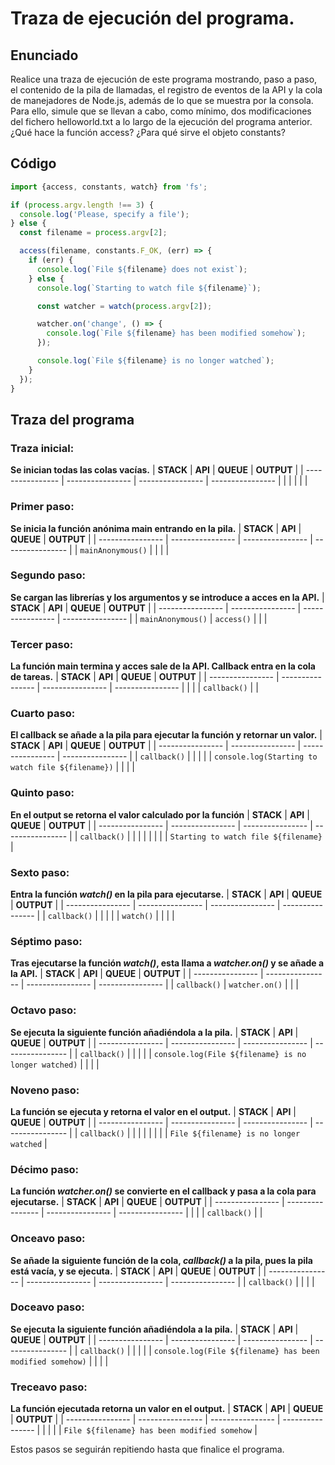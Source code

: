 # Traza de ejecución del programa.


## Enunciado

Realice una traza de ejecución de este programa mostrando, paso a paso, el contenido de la pila de llamadas, el registro de eventos de la API y la cola de manejadores de Node.js, además de lo que se muestra por la consola. Para ello, simule que se llevan a cabo, como mínimo, dos modificaciones del fichero helloworld.txt a lo largo de la ejecución del programa anterior. ¿Qué hace la función access? ¿Para qué sirve el objeto constants?


## Código

```typescript
import {access, constants, watch} from 'fs';

if (process.argv.length !== 3) {
  console.log('Please, specify a file');
} else {
  const filename = process.argv[2];

  access(filename, constants.F_OK, (err) => {
    if (err) {
      console.log(`File ${filename} does not exist`);
    } else {
      console.log(`Starting to watch file ${filename}`);

      const watcher = watch(process.argv[2]);

      watcher.on('change', () => {
        console.log(`File ${filename} has been modified somehow`);
      });

      console.log(`File ${filename} is no longer watched`);
    }
  });
}
```


## Traza del programa

### Traza inicial:
**Se inician todas las colas vacías.**
| **STACK** | **API** | **QUEUE** | **OUTPUT** |
| ---------------- | ---------------- | ---------------- | ---------------- |
|  |  |  |  |


### Primer paso:
**Se inicia la función anónima main entrando en la pila.**
| **STACK** | **API** | **QUEUE** | **OUTPUT** |
| ---------------- | ---------------- | ---------------- | ---------------- |
| `mainAnonymous()` |  |  |  |


### Segundo paso:
**Se cargan las librerías y los argumentos y se introduce a acces en la API.**
| **STACK** | **API** | **QUEUE** | **OUTPUT** |
| ---------------- | ---------------- | ---------------- | ---------------- |
| `mainAnonymous()` | `access()` |  |  |


### Tercer paso:
**La función main termina y acces sale de la API. Callback entra en la cola de tareas.**
| **STACK** | **API** | **QUEUE** | **OUTPUT** |
| ---------------- | ---------------- | ---------------- | ---------------- |
|  |  | `callback()` |  |


### Cuarto paso:
**El callback se añade a la pila para ejecutar la función y retornar un valor.** 
| **STACK** | **API** | **QUEUE** | **OUTPUT** |
| ---------------- | ---------------- | ---------------- | ---------------- |
| `callback()` |  |  |  |
| `console.log(Starting to watch file ${filename})` |  |  |  |


### Quinto paso:
**En el output se retorna el valor calculado por la función**
| **STACK** | **API** | **QUEUE** | **OUTPUT** |
| ---------------- | ---------------- | ---------------- | ---------------- |
| `callback()` |  |  |  |
|  |  |  | `Starting to watch file ${filename}` |


### Sexto paso:
**Entra la función *watch()* en la pila para ejecutarse.**
| **STACK** | **API** | **QUEUE** | **OUTPUT** |
| ---------------- | ---------------- | ---------------- | ---------------- |
| `callback()` |  |  |  |
| `watch()` |  |  |  |


### Séptimo paso:
**Tras ejecutarse la función *watch()*, esta llama a *watcher.on()* y se añade a la API.**
| **STACK** | **API** | **QUEUE** | **OUTPUT** |
| ---------------- | ---------------- | ---------------- | ---------------- |
| `callback()` | `watcher.on()` |  |  |


### Octavo paso:
**Se ejecuta la siguiente función añadiéndola a la pila.**
| **STACK** | **API** | **QUEUE** | **OUTPUT** |
| ---------------- | ---------------- | ---------------- | ---------------- |
| `callback()` |  |  |  |
| `console.log(File ${filename} is no longer watched)` |  |  |  |


### Noveno paso:
**La función se ejecuta y retorna el valor en el output.**
| **STACK** | **API** | **QUEUE** | **OUTPUT** |
| ---------------- | ---------------- | ---------------- | ---------------- |
| `callback()` |  |  |  |
|  |  |  | `File ${filename} is no longer watched` |


### Décimo paso:
**La función *watcher.on()* se convierte en el callback y pasa a la cola para ejecutarse.**
| **STACK** | **API** | **QUEUE** | **OUTPUT** |
| ---------------- | ---------------- | ---------------- | ---------------- |
|  |  | `callback()` |  |


### Onceavo paso:
**Se añade la siguiente función de la cola, *callback()* a la pila, pues la pila está vacía, y se ejecuta.**
| **STACK** | **API** | **QUEUE** | **OUTPUT** |
| ---------------- | ---------------- | ---------------- | ---------------- |
| `callback()` |  |  |  |


### Doceavo paso:
**Se ejecuta la siguiente función añadiéndola a la pila.**
| **STACK** | **API** | **QUEUE** | **OUTPUT** |
| ---------------- | ---------------- | ---------------- | ---------------- |
| `callback()` |  |  |  |
| `console.log(File ${filename} has been modified somehow)` |  |  |  |


### Treceavo paso:
**La función ejecutada retorna un valor en el output.**
| **STACK** | **API** | **QUEUE** | **OUTPUT** |
| ---------------- | ---------------- | ---------------- | ---------------- |
|  |  |  | `File ${filename} has been modified somehow` |


Estos pasos se seguirán repitiendo hasta que finalice el programa.
